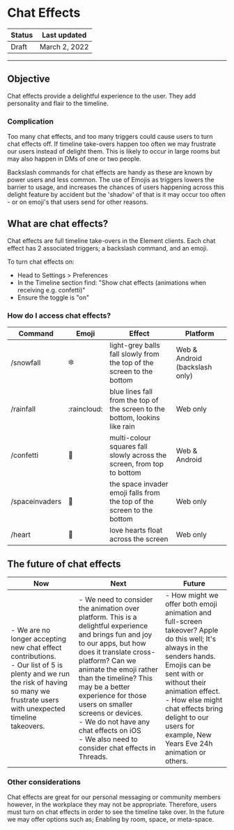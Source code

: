 # Chat Effects 

| Status | Last updated |
|--|--|
| Draft | March 2, 2022 |

<hr />

## Objective

Chat effects provide a delightful experience to the user. They add personality and flair to the timeline.

### Complication

Too many chat effects, and too many triggers could cause users to turn chat effects off. If timeline take-overs happen too often we may frustrate our users instead of delight them. This is likely to occur in large rooms but may also happen in DMs of one or two people.

Backslash commands for chat effects are handy as these are known by power users and less common. The use of Emojis as triggers lowers the barrier to usage, and increases the chances of users happening across this delight feature by accident but the 'shadow' of that is it may occur too often - or on emoji's that users send for other reasons. 

## What are chat effects?

Chat effects are full timeline take-overs in the Element clients. Each chat effect has 2 associated triggers; a backslash command, and an emoji.

To turn chat effects on:
- Head to Settings > Preferences
- In the Timeline section find: "Show chat effects (animations when receiving e.g. confetti)"
- Ensure the toggle is "on"


### How do I access chat effects?

| Command | Emoji | Effect | Platform
|---|---|---|---|
| /snowfall | :snowflake: | light-grey balls fall slowly from the top of the screen to the bottom | Web & Android (backslash only)
| /rainfall | :raincloud: | blue lines fall from the top of the screen to the bottom, lookins like rain | Web only
| /confetti | :tada: | multi-colour squares fall slowly across the screen, from top to bottom | Web & Android
| /spaceinvaders | :space_invader: | the space invader emoji falls from the top of the screen to the bottom | Web only 
| /heart | :gift_heart: | love hearts float across the screen | Web only 

## The future of chat effects

| Now | Next | Future |
|--|--|--|
| - We are no longer accepting new chat effect contributions. <br /> - Our list of 5 is plenty and we run the risk of having so many we frustrate users with unexpected timeline takeovers. | - We need to consider the animation over platform. This is a delightful experience and brings fun and joy to our apps, but how does it translate cross-platform? Can we animate the emoji rather than the timeline? This may be a better experience for those users on smaller screens or devices. <br /> - We do not have any chat effects on iOS <br /> - We also need to consider chat effects in Threads. | - How might we offer both emoji animation and full-screen takeover? Apple do this well; It's always in the senders hands. Emojis can be sent with or without their animation effect. <br /> - How else might chat effects bring delight to our users for example, New Years Eve 24h animation or others. |

### Other considerations
Chat effects are great for our personal messaging or community members however, in the workplace they may not be appropriate. Therefore, users must turn on chat effects in order to see the timeline take over. In the future we may offer options such as; Enabling by room, space, or meta-space.
